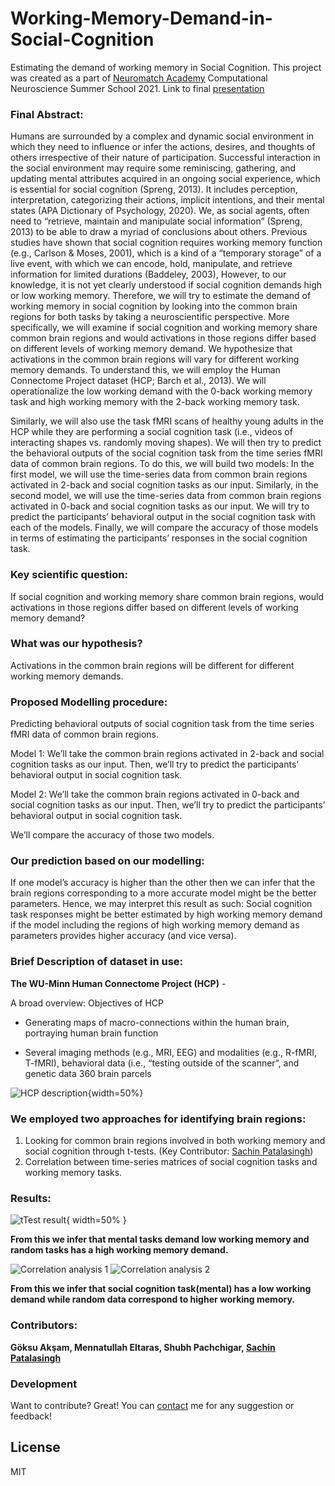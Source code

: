 # Working-Memory-Demand-in-Social-Cognition
Estimating the demand of working memory in Social Cognition. This project was created as a part of [Neuromatch Academy](https://neuromatch.io/academy/) Computational Neuroscience Summer School 2021. Link to final [presentation](https://drive.google.com/file/d/11hEXmDGpxCAhcTaD9nyqSaxeiXvOfiF4/view?usp=sharing)

### Final Abstract:
Humans are surrounded by a complex and dynamic social environment in which they need to influence or infer the actions, desires, and thoughts of others irrespective of their nature of participation. Successful interaction in the social environment may require some reminiscing, gathering, and updating mental attributes acquired in an ongoing social experience, which is essential for social cognition (Spreng, 2013). It includes perception, interpretation, categorizing their actions, implicit intentions, and their mental states (APA Dictionary of Psychology, 2020). We, as social agents, often need to “retrieve, maintain and manipulate social information” (Spreng, 2013) to be able to draw a myriad of conclusions about others. Previous studies have shown that social cognition requires working memory function (e.g., Carlson & Moses, 2001), which is a kind of a “temporary storage” of a live event, with which we can encode, hold, manipulate, and retrieve information for limited durations (Baddeley, 2003), However, to our knowledge, it is not yet clearly understood if social cognition demands high or low working memory. Therefore, we will try to estimate the demand of working memory in social cognition by looking into the common brain regions for both tasks by taking a neuroscientific perspective. More specifically, we will examine if social cognition and working memory share common brain regions and would activations in those regions differ based on different levels of working memory demand. We hypothesize that activations in the common brain regions will vary for different working memory demands. To understand this, we will employ the Human Connectome Project dataset (HCP; Barch et al., 2013). We will operationalize the low working demand with the 0-back working memory task and high working memory with the 2-back working memory task.

Similarly, we will also use the task fMRI scans of healthy young adults in the HCP while they are performing a social cognition task (i.e., videos of interacting shapes vs. randomly moving shapes). We will then try to predict the behavioral outputs of the social cognition task from the time series fMRI data of common brain regions. To do this, we will build two models: In the first model, we will use the time-series data from common brain regions activated in 2-back and social cognition tasks as our input. Similarly,  in the second model, we will use the time-series data from common brain regions activated in 0-back and social cognition tasks as our input. We will try to predict the participants’ behavioral output in the social cognition task with each of the models. Finally, we will compare the accuracy of those models in terms of estimating the participants’ responses in the social cognition task. 

### Key scientific question:

If social cognition and working memory share common brain regions, would activations in those regions differ based on different levels of working memory demand? 

### What was our hypothesis?

Activations in the common brain regions will be different for different working memory demands.

### Proposed Modelling procedure:

Predicting behavioral outputs of social cognition task from the time series fMRI data of common brain regions.

Model 1: We’ll take the common brain regions activated in 2-back and social cognition tasks as our input. Then, we’ll try to predict the participants’ behavioral output in social cognition task. 

Model 2: We’ll take the common brain regions activated in 0-back and social cognition tasks as our input. Then, we’ll try to predict the participants’ behavioral output in social cognition task. 

We’ll compare the accuracy of those two models. 

### Our prediction based on our modelling:

If one model’s accuracy is higher than the other then we can infer that the brain regions corresponding to a more accurate model might be the better parameters. Hence, we may interpret this result as such: Social cognition task responses might be better estimated by high working memory demand if the model including the regions of high working memory demand as parameters provides higher accuracy (and vice versa). 

### Brief Description of dataset in use:
**The WU-Minn Human Connectome Project (HCP)** -

A broad overview: Objectives of HCP
- Generating maps of macro-connections within the human brain, portraying human brain function 

- Several imaging methods (e.g., MRI, EEG) and modalities (e.g., R-fMRI, T-fMRI), behavioral data (i.e., “testing outside of the scanner”, and genetic data 
360 brain parcels 

![HCP description](images/dataset_description.JPG){width=50%}

### We employed two approaches for identifying brain regions:

1. Looking for common brain regions involved in both working memory and social cognition through t-tests. (Key Contributor: [Sachin Patalasingh](https://github.com/SynapticLad))
2. Correlation between time-series matrices of social cognition tasks and working memory tasks.

### Results:

![tTest result](images/result-1.JPG){ width=50% }

**From this we infer that mental tasks demand low working memory and random tasks has a high working memory demand.**

![Correlation analysis 1](images/result-2-1.JPG)
![Correlation analysis 2](images/result-2-2.JPG)

**From this we infer that social cognition task(mental) has a low working demand while random data correspond to higher working memory.**

### Contributors:
**Göksu Akşam, Mennatullah Eltaras, Shubh Pachchigar, [Sachin Patalasingh](https://github.com/SynapticLad)**

### Development

Want to contribute? Great!
You can [contact](mailto:shubhpachchigar@gmail.com) me for any suggestion or feedback!


License
----

MIT




